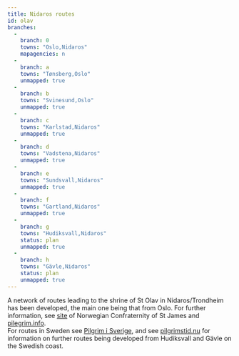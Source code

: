 ```yaml
---
title: Nidaros routes
id: olav
branches:
  -
    branch: 0
    towns: "Oslo,Nidaros"
    mapagencies: n
  -
    branch: a
    towns: "Tønsberg,Oslo"
    unmapped: true
  -
    branch: b
    towns: "Svinesund,Oslo"
    unmapped: true
  -
    branch: c
    towns: "Karlstad,Nidaros"
    unmapped: true
  -
    branch: d
    towns: "Vadstena,Nidaros"
    unmapped: true
  -
    branch: e
    towns: "Sundsvall,Nidaros"
    unmapped: true
  -
    branch: f
    towns: "Gartland,Nidaros"
    unmapped: true
  -
    branch: g
    towns: "Hudiksvall,Nidaros"
    status: plan
    unmapped: true
  -
    branch: h
    towns: "Gävle,Nidaros"
    status: plan
    unmapped: true
---
```


A network of routes leading to the shrine of St Olav in Nidaros/Trondheim has been developed, the main one being that from Oslo. For further information, see [site][0] of Norwegian Confraternity of St James and [pilegrim.info][1].  
For routes in Sweden see [Pilgrim i Sverige][2], and see [pilgrimstid.nu][3] for information on further routes being developed from Hudiksvall and Gävle on the Swedish coast.

[0]: http://www.pilegrim.no/maps.php?id=pilegrimsveiene.php
[1]: http://www.pilegrim.info/index.aspx?id=353807
[2]: http://www.pilgrim.nu/
[3]: http://www.pilgrimstid.nu/